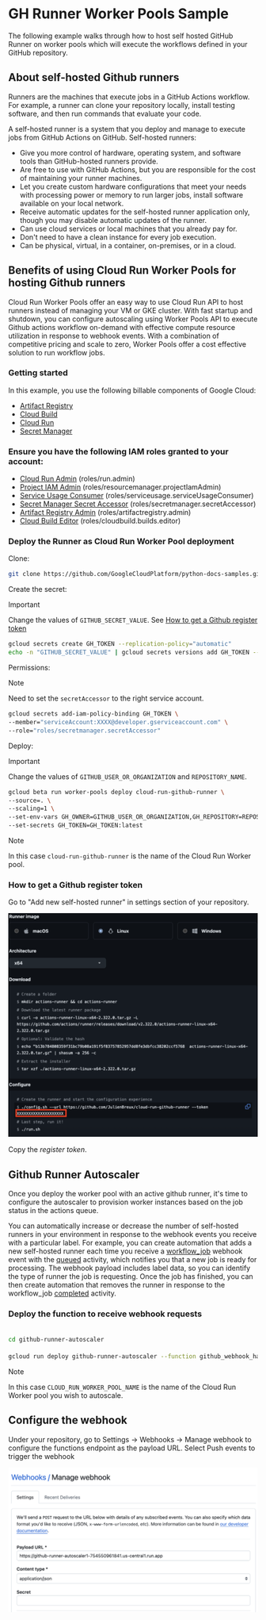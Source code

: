 # GH Runner Worker Pools Sample

The following example walks through how to host self hosted GitHub Runner on worker pools which will execute the workflows defined in your GitHub repository. 

## About self-hosted Github runners
Runners are the machines that execute jobs in a GitHub Actions workflow. For example, a runner can clone your repository locally, install testing software, and then run commands that evaluate your code.

A self-hosted runner is a system that you deploy and manage to execute jobs from GitHub Actions on GitHub.
Self-hosted runners:
- Give you more control of hardware, operating system, and software tools than GitHub-hosted runners provide.
- Are free to use with GitHub Actions, but you are responsible for the cost of maintaining your runner machines.
- Let you create custom hardware configurations that meet your needs with processing power or memory to run larger jobs, install software available on your local network.
- Receive automatic updates for the self-hosted runner application only, though you may disable automatic updates of the runner.
- Can use cloud services or local machines that you already pay for.
- Don't need to have a clean instance for every job execution.
- Can be physical, virtual, in a container, on-premises, or in a cloud.

## Benefits of using Cloud Run Worker Pools for hosting Github runners
Cloud Run Worker Pools offer an easy way to use Cloud Run API to host runners instead of managing your VM or GKE cluster.
With fast startup and shutdown, you can configure autoscaling using Worker Pools API to execute Github actions workflow on-demand with effective compute resource utilization in response to webhook events.
With a combination of competitive pricing and scale to zero, Worker Pools offer a cost effective solution to run workflow jobs.

### Getting started
In this example, you use the following billable components of Google Cloud:
- [Artifact Registry](https://cloud.google.com/artifact-registry)
- [Cloud Build](https://cloud.google.com/cloud-build)
- [Cloud Run](https://cloud.google.com/run)
- [Secret Manager](https://cloud.google.com/security/products/secret-manager)

### Ensure you have the following IAM roles granted to your account:
- [Cloud Run Admin](https://cloud.google.com/iam/docs/roles-permissions/run#run.admin) (roles/run.admin)
- [Project IAM Admin](https://cloud.google.com/iam/docs/roles-permissions/resourcemanager#resourcemanager.projectIamAdmin) (roles/resourcemanager.projectIamAdmin)
- [Service Usage Consumer](https://cloud.google.com/iam/docs/roles-permissions/serviceusage#serviceusage.serviceUsageConsumer) (roles/serviceusage.serviceUsageConsumer)
- [Secret Manager Secret Accessor](https://cloud.google.com/iam/docs/understanding-roles#secretmanager.secretAccessor) (roles/secretmanager.secretAccessor)
- [Artifact Registry Admin](https://cloud.google.com/iam/docs/roles-permissions/artifactregistry#artifactregistry.admin) (roles/artifactregistry.admin)
- [Cloud Build Editor](https://cloud.google.com/iam/docs/roles-permissions/cloudbuild#cloudbuild.builds.editor) (roles/cloudbuild.builds.editor)

### Deploy the Runner as  Cloud Run Worker Pool deployment

Clone:

```sh
git clone https://github.com/GoogleCloudPlatform/python-docs-samples.git/
```

Create the secret:

> [!IMPORTANT]
> Change the values of `GITHUB_SECRET_VALUE`.
> See [How to get a Github register token](#how-to-get-a-github-register-token)

```sh
gcloud secrets create GH_TOKEN --replication-policy="automatic"
echo -n "GITHUB_SECRET_VALUE" | gcloud secrets versions add GH_TOKEN --data-file=-
```

Permissions:

> [!NOTE]
> Need to set the `secretAccessor` to the right service account.

```sh
gcloud secrets add-iam-policy-binding GH_TOKEN \
--member="serviceAccount:XXXX@developer.gserviceaccount.com" \
--role="roles/secretmanager.secretAccessor"
```

Deploy:

> [!IMPORTANT]
> Change the values of `GITHUB_USER_OR_ORGANIZATION` and `REPOSITORY_NAME`.

```sh
gcloud beta run worker-pools deploy cloud-run-github-runner \
--source=. \
--scaling=1 \
--set-env-vars GH_OWNER=GITHUB_USER_OR_ORGANIZATION,GH_REPOSITORY=REPOSITORY_NAME \
--set-secrets GH_TOKEN=GH_TOKEN:latest
```

> [!NOTE]
> In this case `cloud-run-github-runner` is the name of the Cloud Run Worker pool.

### How to get a Github register token

Go to "Add new self-hosted runner" in settings section of your repository.

![example of hosted runner form](docs/assets/add-new-self-hosted-runner.png)

Copy the *register token*.

## Github Runner Autoscaler

Once you deploy the worker pool with an active github runner, it's time to configure the autoscaler to provision worker instances based on the job status in the actions queue. 

You can automatically increase or decrease the number of self-hosted runners in your environment in response to the webhook events you receive with a particular label. For example, you can create automation that adds a new self-hosted runner each time you receive a [workflow_job](https://docs.github.com/en/webhooks/webhook-events-and-payloads#workflow_job) webhook event with the [queued](https://docs.github.com/en/webhooks-and-events/webhooks/webhook-events-and-payloads#workflow_job) activity, which notifies you that a new job is ready for processing. The webhook payload includes label data, so you can identify the type of runner the job is requesting. Once the job has finished, you can then create automation that removes the runner in response to the workflow_job [completed](https://docs.github.com/en/webhooks-and-events/webhooks/webhook-events-and-payloads#workflow_job) activity.

### Deploy the function to receive webhook requests

```sh

cd github-runner-autoscaler 

gcloud run deploy github-runner-autoscaler --function github_webhook_handler --region us-central1 --source . --set-env-vars GITHUB_ORG_OR_REPO='OWNER/REPO-NAME',RUNNER_SCOPE='repo',MAX_RUNNERS=5,GCP_PROJECT='PROJECT',CLOUD_RUN_WORKER_POOL_NAME='CLOUD_RUN_WORKER_POOL_NAME'
```
> [!NOTE]
> In this case `CLOUD_RUN_WORKER_POOL_NAME` is the name of the Cloud Run Worker pool you wish to autoscale.

## Configure the webhook

Under your repository, go to Settings -> Webhooks -> Manage webhook to configure the functions endpoint as the payload URL. Select Push events to trigger the webhook

![example of configure webhook form](docs/assets/configure-webhook.png)
